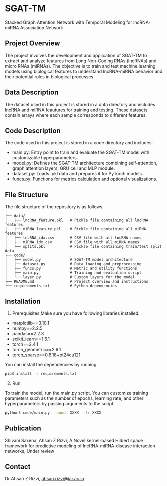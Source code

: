 # SGAT-TM
Stacked Graph Attention Network with Temporal Modeling for lncRNA-miRNA Association Network

## Project Overview
The project involves the development and application of SGAT-TM to extract and analyze features from Long Non-Coding RNAs (lncRNAs) and micro RNAs (miRNAs). The objective is to train and test machine learning models using biological features to understand lncRNA-miRNA behavior and their potential roles in biological processes.

## Data Description
The dataset used in this project is stored in a data directory and includes lncRNA and miRNA feautures for training and testing. These datasets contain arrays where each sample corresponds to different features. 

## Code Description
The code used in this project is stored in a code directory and includes:
* main.py: Entry point to train and evaluate the SGAT-TM model with customizable hyperparameters.
* model.py: Defines the SGAT-TM architecture combining self-attention, graph attention layers, GRU cell and MLP module.
* dataset.py: Loads .pkl data and prepares it for PyTorch models.
* funcs.py: Functions for metrics calculation and optional visualizations.

## File Structure
The file structure of the repository is as follows:
```.
├── data/
│   ├── lncRNA_feature.pkl   # Pickle file containing all lncRNA features
│   ├── miRNA_feature.pkl    # Pickle file containing all miRNA features
│   ├── lncRNA_idx.csv       # CSV file with all lncRNA names
│   ├── miRNA_idx.csv        # CSV file with all miRNA names
│   └── splits.pkl           # Pickle file containing train/test split data
├── code/
│   ├── model.py             # SGAT-TM model architecture
│   ├── dataset.py           # Data loading and preprocessing
│   ├── funcs.py             # Metric and utility functions
│   ├── main.py              # Training and evaluation script
│   └── layer.py             # Custom layers for the model
├── README.md                # Project overview and instructions
└── requirements.txt         # Python dependencies
```

## Installation
1. Prerequisites
Make sure you have following libraries installed.
* matplotlib==3.10.1
* numpy==2.2.5
* pandas==2.2.3
* scikit_learn==1.6.1
* torch==2.4.1
* torch_geometric==2.6.1
* torch_sparse==0.6.18+pt24cu121

You can install the dependencies by running:
```bash
pip3 install -r requirements.txt
```
2. Run

To train the model, run the main.py script. You can customize training parameters such as the number of epochs, learning rate, and other hyperparameters by passing arguments to the script.

```bash
python3 code/main.py --epoch XXXX --lr XXXX
```
## Publication
Shivani Saxena, Ahsan Z Rizvi, A Novel kernel-based Hilbert space framework for predictive modeling of lncRNA-miRNA-disease interaction networks, Under review

## Contact
Dr Ahsan Z Rizvi, ahsan.rizvi@iar.ac.in
